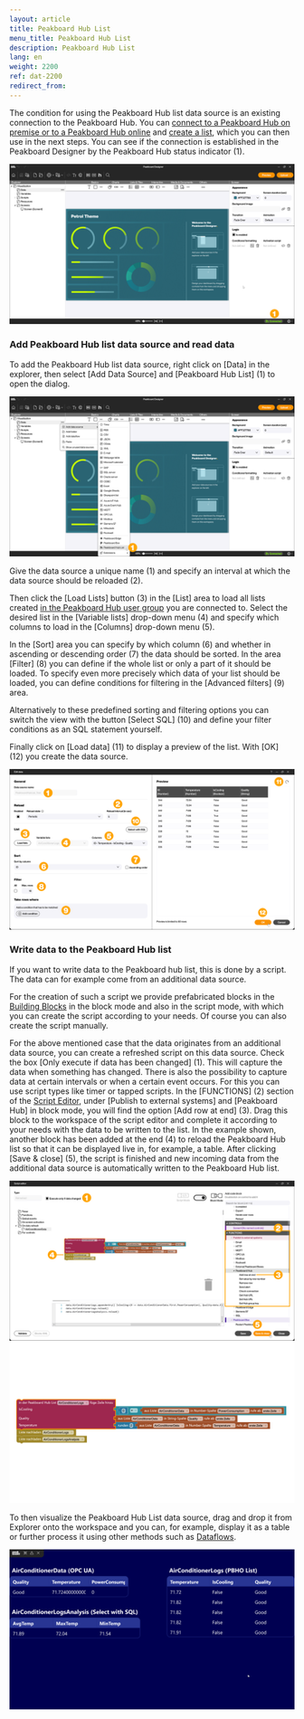 ```yaml
---
layout: article
title: Peakboard Hub List
menu_title: Peakboard Hub List
description: Peakboard Hub List
lang: en
weight: 2200
ref: dat-2200
redirect_from:
---
```


The condition for using the Peakboard Hub list data source is an existing connection to the Peakboard Hub.
You can [connect to a Peakboard Hub on premise or to a Peakboard Hub online](/hub/en-hub_connectpbdesigner.html) and [create a list](/hub/en-hub_variableslist.html), which you can then use in the next steps.
You can see if the connection is established in the Peakboard Designer by the Peakboard Hub status indicator (1).

![Peakboard Hub connected](/assets/images/data-sources/peakboard-hublist/en_hublist-01.png)

### Add Peakboard Hub list data source and read data

To add the Peakboard Hub list data source, right click on [Data] in the explorer, then select [Add Data Source] and [Peakboard Hub List] (1) to open the dialog.

![Add Peakboard Hub list](/assets/images/data-sources/peakboard-hublist/en_hublist-02.png)

Give the data source a unique name (1) and specify an interval at which the data source should be reloaded (2).

Then click the [Load Lists] button (3) in the [List] area to load all lists created [in the Peakboard Hub user group](/hub/en-hub_usermanagement.html) you are connected to.
Select the desired list in the [Variable lists] drop-down menu (4) and specify which columns to load in the [Columns] drop-down menu (5).

In the [Sort] area you can specify by which column (6) and whether in ascending or descending order (7) the data should be sorted. In the area [Filter] (8) you can define if the whole list or only a part of it should be loaded.
To specify even more precisely which data of your list should be loaded, you can define conditions for filtering in the [Advanced filters] (9) area.

Alternatively to these predefined sorting and filtering options you can switch the view with the button [Select SQL] (10) and define your filter conditions as an SQL statement yourself.

Finally click on [Load data] (11) to display a preview of the list. With [OK] (12) you create the data source.

![Add Peakboard Hub list](/assets/images/data-sources/peakboard-hublist/en_hublist-03.png)

### Write data to the Peakboard Hub list

If you want to write data to the Peakboard hub list, this is done by a script.
The data can for example come from an additional data source.

For the creation of such a script we provide prefabricated blocks in the [Building Blocks](/scripting/en-building-blocks.html) in the block mode and also in the script mode, with which you can create the script according to your needs. Of course you can also create the script manually.

For the above mentioned case that the data originates from an additional data source, you can create a refreshed script on this data source. Check the box [Only execute if data has been changed] (1). This will capture the data when something has changed. There is also the possibility to capture data at certain intervals or when a certain event occurs. For this you can use script types like timer or tapped scripts.
In the [FUNCTIONS] (2) section of the [Script Editor](/scripting/en-script-editor.html), under [Publish to external systems] and [Peakboard Hub] in block mode, you will find the option [Add row at end] (3). Drag this block to the workspace of the script editor and complete it according to your needs with the data to be written to the list. In the example shown, another block has been added at the end (4) to reload the Peakboard Hub list so that it can be displayed live in, for example, a table.
After clicking [Save & close] (5), the script is finished and new incoming data from the additional data source is automatically written to the Peakboard Hub list.

![Write to Peakboard Hub list](/assets/images/data-sources/peakboard-hublist/en_hublist-04.png)
![Building block final](/assets/images/data-sources/peakboard-hublist/de_hublist-05.png)

To then visualize the Peakboard Hub List data source, drag and drop it from Explorer onto the workspace and you can, for example, display it as a table or further process it using other methods such as [Dataflows](/dataflows/en-getting-started.html).

![Visualize Peakboard Hub list](/assets/images/data-sources/peakboard-hublist/en_hublist-06.png)
